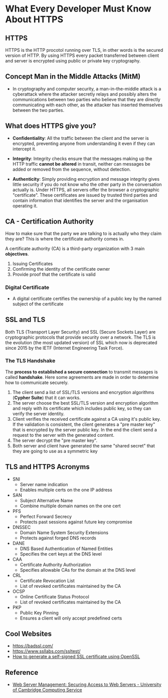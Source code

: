 # What Every Developer Must Know About HTTPS

## HTTPS
HTTPS is the HTTP procotol running over TLS, in other words is the secured version of HTTP. By using HTTPS every packet transferred between client and server is encrypted using public or private key cryptography.

## Concept Man in the Middle Attacks (MitM)
- In cryptography and computer security, a man-in-the-middle attack is a cyberattack where the attacker secretly relays and possibly alters the communications between two parties who believe that they are directly communicating with each other, as the attacker has inserted themselves between the two parties.


## What does HTTPS give you?
- **Confidentiality**: All the traffic between the client and the server is encrypted, preventing anyone from understanding it even if they can intercept it.

- **Integrity**:  Integrity checks ensure that the messages making up the HTTP traffic **cannot be altered** in transit, neither can messages be added or removed from the sequence, without detection.

- **Authenticity**: Simply providing encryption and message integrity gives little security if you do not know who the other party in the conversation actually is. Under HTTPS, all servers offer the browser a cryptographic "certificate". These certificates are issued by trusted third parties and contain information that identifies the server and the organisation operating it. 

## CA - Certification Authority
How to make sure that the party we are talking to is actually who they claim they are? This is where the certificate authority comes in.

A certificate authority (CA) is a third-party organization with 3 main **objectives**.
1. Issuing Certificates
2. Confirming the identity of the certificate owner
3. Provide proof that the certificate is valid

### Digital Certificate
- A digital certificate certifies the ownership of a public key by the named subject of the certificate

## SSL and TLS
Both TLS (Transport Layer Security) and SSL (Secure Sockets Layer) are cryptographic protocols that provide security over a network. The TLS is the evolution (the most updated version) of SSL which now is deprecated since 2015 by the IETF (Internet Engineering Task Force).

### The TLS Handshake
The **process to established a secure connection** to transmit messages is called **handshake**. Here some agreements are made in order to determine how to communicate securely.

1. The client send a list of SSL/TLS  versions and encryption algorithms (**Cypher Suite**) that it can works. 
2. The server choose the best SSL/TLS version and encryption algorithm and reply with its certificate which includes public key, so they can verify the server identity.
3. Client verifies the received certificate against a CA using it's public key. If the validation is consistent, the client generates a "pre master key" that is encrypted by the server public key. In the end the client send a request to the server with the generated content.
4. The server decrypt the "pre master key".
5. Both server and client have generated the same "shared secret" that they are going to use as a symmetric key

## TLS and HTTPS Acronyms
- SNI
    - Server name indication
    - Enables multiple certs on the one IP address
- SAN
    - Subject Alternative Name
    - Combine multiple domain names on the one cert
- PFS
    - Perfect Forward Secrecy
    - Protects past sessions against future key compromise
- DNSSEC
    - Domain Name System Security Extensions
    - Protects against forged DNS records
- DANE
    - DNS Based Authentication of Named Entities
    - Specifies the cert keys at the DNS level
- CAA
    - Certificate Authority Authorization
    - Specifies allowable CAs for the domain at the DNS level
- CRL
    - Certificate Revocation List
    - List of revoked certificates maintained by the CA
- OCSP
    - Online Certificate Status Protocol
    - List of revoked certificates maintained by the CA
- PKP
    - Public Key Pinning
    - Ensures a client will only accept predefined certs

## Cool Websites
- https://badssl.com/
- https://www.ssllabs.com/ssltest/
- [How to generate a self-signed SSL certificate using OpenSSL](https://stackoverflow.com/questions/10175812/how-to-generate-a-self-signed-ssl-certificate-using-openssl)

## Reference
- [Web Server Management: Securing Access to Web Servers - University of Cambridge Computing Service](https://www.cl.cam.ac.uk/~jw35/courses/using_https/html/book1.htm)